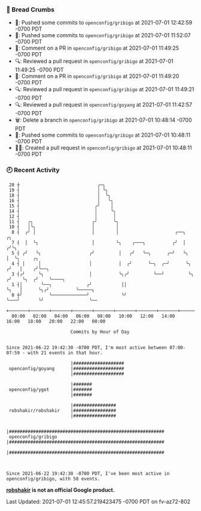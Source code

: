### 🍞 Bread Crumbs

 * 🚢: Pushed some commits to `openconfig/gribigo` at 2021-07-01 12:42:59 -0700 PDT
 * 🚢: Pushed some commits to `openconfig/gribigo` at 2021-07-01 11:52:07 -0700 PDT
 * 💬: Comment on a PR in  `openconfig/gribigo` at 2021-07-01 11:49:25 -0700 PDT
 * 🔍: Reviewed a pull request in  `openconfig/gribigo` at 2021-07-01 11:49:25 -0700 PDT
 * 💬: Comment on a PR in  `openconfig/gribigo` at 2021-07-01 11:49:20 -0700 PDT
 * 🔍: Reviewed a pull request in  `openconfig/gribigo` at 2021-07-01 11:49:21 -0700 PDT
 * 🔍: Reviewed a pull request in  `openconfig/goyang` at 2021-07-01 11:42:57 -0700 PDT
 * 🗑: Delete a branch in `openconfig/gribigo` at 2021-07-01 10:48:14 -0700 PDT
 * 🚢: Pushed some commits to `openconfig/gribigo` at 2021-07-01 10:48:11 -0700 PDT
 * ✍🏼: Created a pull request in `openconfig/gribigo` at 2021-07-01 10:48:11 -0700 PDT

### 🕘 Recent Activity
```
 20 ┼                             ╭─╮
 19 ┤                             │ ╰╮
 18 ┤                             │  ╰╮
 16 ┤                             │   ╰╮
 15 ┤                            ╭╯    │
 14 ┤                            │     ╰╮
 12 ┤                            │      │
 11 ┤   ╭╮                      ╭╯      ╰╮
 10 ┤   │╰╮                     │        │
  8 ┤  ╭╯ │                     │        │                     ╭──╮          ╭╮
  7 ┤  │  ╰╮                    │        ╰╮    ╭───╮          ╭╯  │         ╭╯╰╮
  5 ┤ ╭╯   ╰╮                  ╭╯         │   ╭╯   ╰─╮      ╭─╯   ╰╮        │  ╰╮     ╭╮
  4 ┤ │     │                  │          │  ╭╯      ╰─╮  ╭─╯      ╰╮      ╭╯   │    ╭╯╰──╮
  3 ┤╭╯     ╰╮                 │          ╰╮╭╯         ╰──╯         ╰╮    ╭╯    ╰╮  ╭╯    ╰────╮
  1 ┤│       ╰──╮             ╭╯           ││                        ╰╮   │      ╰╮╭╯          ╰─────╮
  0 ┼╯          ╰─────────────╯            ╰╯                         ╰───╯       ╰╯                 ╰──
    +───────+───────+───────+───────+───────+───────+───────+───────+───────+───────+───────+───────+────
  00:00   02:00   04:00   06:00   08:00   10:00   12:00   14:00   16:00   18:00   20:00   22:00   00:00   

						Commits by Hour of Day


Since 2021-06-22 19:42:30 -0700 PDT, I'm most active between 07:00-07:59 - with 21 events in that hour.

```



```
                        |###################
 openconfig/goyang      |###################
                        |###################

                        |#######
 openconfig/ygot        |#######
                        |#######

                        |################
 robshakir/robshakir    |################
                        |################

                        |##########################################################
 openconfig/gribigo     |##########################################################
                        |##########################################################



Since 2021-06-22 19:42:30 -0700 PDT, I've been most active in openconfig/gribigo, with 58 events.

```
**[robshakir](mailto:robjs@google.com) is not an official Google product.**


Last Updated: 2021-07-01 12:45:57.219423475 -0700 PDT on fv-az72-802
